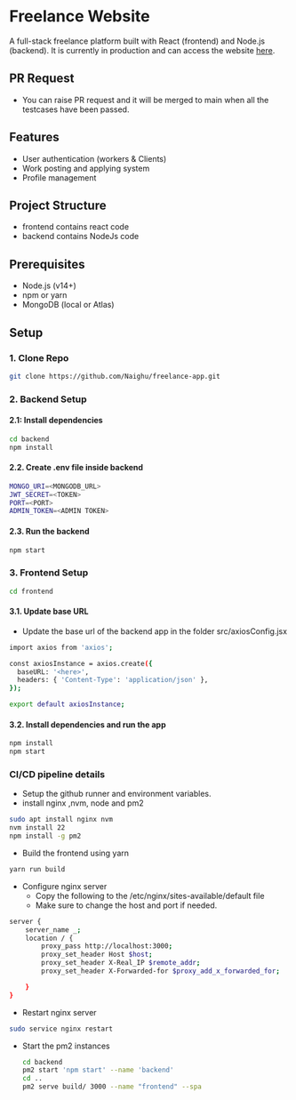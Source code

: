 # Freelance Website

A full-stack freelance platform built with React (frontend) and Node.js (backend). It is currently in production and can access the website <a href="http://13.54.187.158/">here</a>.

## PR Request
- You can raise PR request and it will be merged to main when all the testcases have been passed.

## Features
- User authentication (workers & Clients)
- Work posting and applying system
- Profile management

## Project Structure
  - frontend contains react code
  - backend contains NodeJs code

## Prerequisites
- Node.js (v14+)
- npm or yarn
- MongoDB (local or Atlas)


## Setup

### 1. Clone Repo
```bash
git clone https://github.com/Naighu/freelance-app.git
```

### 2. Backend Setup
#### 2.1: Install dependencies
```bash
cd backend
npm install
```

#### 2.2. Create .env file inside backend
```bash
MONGO_URI=<MONGODB_URL>
JWT_SECRET=<TOKEN>
PORT=<PORT>
ADMIN_TOKEN=<ADMIN TOKEN>
```

#### 2.3. Run the backend
```bash
npm start
```

### 3. Frontend Setup
   ```bash
cd frontend
```
#### 3.1. Update base URL
  - Update the base url of the backend app in the folder src/axiosConfig.jsx
```bash
import axios from 'axios';

const axiosInstance = axios.create({
  baseURL: '<here>',
  headers: { 'Content-Type': 'application/json' },
});

export default axiosInstance;
```
#### 3.2. Install dependencies and run the app
```bash
npm install
npm start
```

### CI/CD pipeline details
- Setup the github runner and environment variables.
- install nginx ,nvm, node and pm2
```bash
sudo apt install nginx nvm
nvm install 22
npm install -g pm2
```
- Build the frontend using yarn
```bash
yarn run build
```
- Configure nginx server
  - Copy the following to the /etc/nginx/sites-available/default file
  - Make sure to change the host and port if needed.
```bash
server {
	server_name _;
	location / {
		proxy_pass http://localhost:3000;
		proxy_set_header Host $host;
		proxy_set_header X-Real_IP $remote_addr;
		proxy_set_header X-Forwarded-for $proxy_add_x_forwarded_for;

	}
}
```
  - Restart nginx server
  ```bash
  sudo service nginx restart
  ```
- Start the pm2 instances
  ```bash
  cd backend
  pm2 start 'npm start' --name 'backend'
  cd ..
  pm2 serve build/ 3000 --name "frontend" --spa
    ```





    